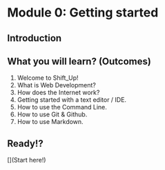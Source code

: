 # Module 0: Getting started

## Introduction

## What you will learn? (Outcomes)
1. Welcome to Shift_Up!
2. What is Web Development?
3. How does the Internet work?
4. Getting started with a text editor / IDE.
5. How to use the Command Line.
6. How to use Git & Github.
7. How to use Markdown.

## Ready!?
[](Start here!)
